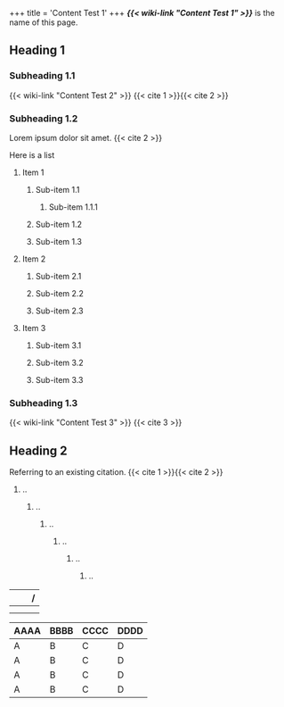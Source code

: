 +++
title = 'Content Test 1'
+++
**_{{< wiki-link "Content Test 1" >}}_** is the name of this page.

## Heading 1

### Subheading 1.1

{{< wiki-link "Content Test 2" >}} {{< cite 1 >}}{{< cite 2 >}}

### Subheading 1.2

Lorem ipsum dolor sit amet. {{< cite 2 >}}

Here is a list

1.  Item 1
    
    1.  Sub-item 1.1
        
        1.  Sub-item 1.1.1
            
    2.  Sub-item 1.2
        
    3.  Sub-item 1.3
        
2.  Item 2
    
    1.  Sub-item 2.1
        
    2.  Sub-item 2.2
        
    3.  Sub-item 2.3
        
3.  Item 3
    
    1.  Sub-item 3.1
        
    2.  Sub-item 3.2
        
    3.  Sub-item 3.3
        

### Subheading 1.3

{{< wiki-link "Content Test 3" >}} {{< cite 3 >}}

## Heading 2

Referring to an existing citation. {{< cite 1 >}}{{< cite 2 >}}

1.  ..
    
    1.  ..
        
        1.  ..
            
            1.  ..
                
                1.  ..
                    
                    1.  ..
                        

|     |     | /   |
| --- | --- | --- |
|     |     |     |
|     |     |     |

| AAAA | BBBB | CCCC | DDDD |
| --- | --- | --- | --- |
| A   | B   | C   | D   |
| A   | B   | C   | D   |
| A   | B   | C   | D   |
| A   | B   | C   | D   |